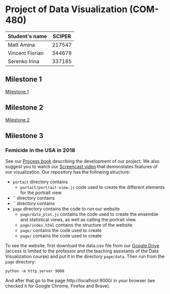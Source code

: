 # Project of Data Visualization (COM-480)

| Student's name  | SCIPER |
| --------------- | ------ |
| Matt Amina      | 217547 |
| Vincent Florian | 344678 |
| Serenko Irina   | 337185 |

## Milestone 1

[Milestone 1](Milestone1.md)

## Milestone 2

[Milestone 2](Milestone2.md)

## Milestone 3
### Femicide in the USA in 2018 
See our [Process book](Dataviz_process_book_syrinx.pdf) describing the development of our project.
We also suggest you to watch our [Screencast video](https://drive.google.com/file/d/1AMoACu4n9wucOniqN-sRiwAB5Z07CefC/view?usp=sharing) that demonstates features of our visualization.
Our repository has the following structure:
* `portait` directory contains 
    * `portait/portrait-view.js` code used to create the different elements for the portrait view
* `` directory contains 
* `` directory contains 
* `page` directory contains the code to run our website
    * `page/data_plot.js` contains the code used to create the ensemble and statistical views, as well as calling the portrait view.
    * `page/index.html` contains the structure of the website
    * `page/` contains the code used to create
    * `page/` contains the code used to create

To see the website, first download the data.csv file from our [Google Drive](https://drive.google.com/file/d/1fdk4ubsOctuRFj3aY4pa1Y2Azvg_L48U/view?usp=sharing) (access is limited to the professor and the teaching assistants of the Data Visualization course) and put it in the directory `page/data`. Then run from the `page` directory: 
```
python -m http.server 9000
```
And after that go to the page http://localhost:9000/ in your browser (we checked it for Google Chrome, Firefox and Brave).
